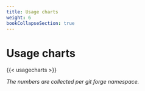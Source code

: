 ```yaml
---
title: Usage charts
weight: 6
bookCollapseSection: true
---
```


# Usage charts

{{< usagecharts >}}

_The numbers are collected per git forge namespace._
